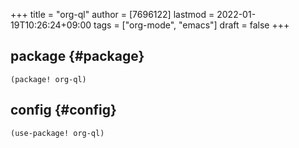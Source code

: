 +++
title = "org-ql"
author = [7696122]
lastmod = 2022-01-19T10:26:24+09:00
tags = ["org-mode", "emacs"]
draft = false
+++

## package {#package}

```elisp
(package! org-ql)
```


## config {#config}

```elisp
(use-package! org-ql)
```
